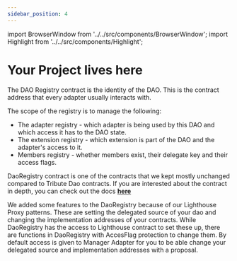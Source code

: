 ```yaml
---
sidebar_position: 4
---
```


import BrowserWindow from '../../src/components/BrowserWindow';
import Highlight from '../../src/components/Highlight';

# Your Project lives here

The DAO Registry contract is the identity of the DAO. This is the contract address that every adapter usually interacts with.

The scope of the registry is to manage the following:

- The adapter registry - which adapter is being used by this DAO and which access it has to the DAO state.
- The extension registry - which extension is part of the DAO and the adapter's access to it.
- Members registry - whether members exist, their delegate key and their access flags.

DaoRegistry contract is one of the contracts that we kept mostly unchanged compared to Tribute Dao contracts. If you are interested about the contract in depth, you can check out the docs **[here](https://tributedao.com/docs/contracts/core/dao-registry)**

We added some features to the DaoRegistry because of our Lighthouse Proxy patterns. These are setting the delegated source of your dao and changing the implementation addresses of your contracts. While DaoRegistry has the access to Lighthouse contract to set these up, there are functions in DaoRegistry with AccesFlag protection to change them. By default access is given to Manager Adapter for you to be able change your delegated source and implementation addresses with a proposal.
